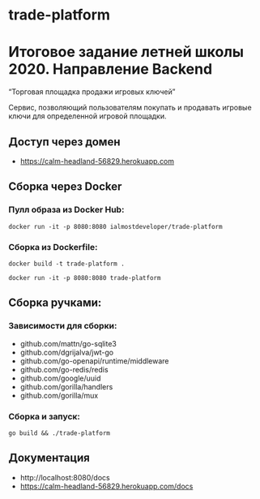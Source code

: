 # trade-platform

# Итоговое задание летней школы 2020. Направление Backend
“Торговая площадка продажи игровых ключей”

Сервис, позволяющий пользователям покупать и продавать игровые ключи для определенной игровой площадки.

## Доступ через домен
- https://calm-headland-56829.herokuapp.com

## Сборка через Docker

### Пулл образа из Docker Hub:
```docker run -it -p 8080:8080 ialmostdeveloper/trade-platform```

### Сборка из Dockerfile:
```docker build -t trade-platform . ```

```docker run -it -p 8080:8080 trade-platform```

## Сборка ручками:
### Зависимости для сборки:
- github.com/mattn/go-sqlite3
- github.com/dgrijalva/jwt-go
- github.com/go-openapi/runtime/middleware
- github.com/go-redis/redis
- github.com/google/uuid
- github.com/gorilla/handlers
- github.com/gorilla/mux

### Сборка и запуск:
```go build && ./trade-platform```

## Документация
- http://localhost:8080/docs
- https://calm-headland-56829.herokuapp.com/docs
